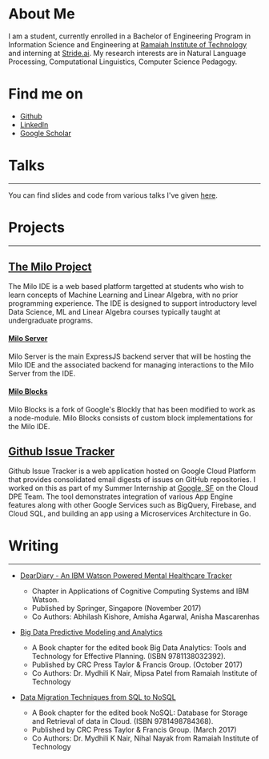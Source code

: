 # About Me

I am a student, currently enrolled in a Bachelor of Engineering Program in Information Science and Engineering at [Ramaiah Institute of Technology](http://msrit.edu/) and interning at [Stride.ai](https://stride.ai).
My research interests are in Natural Language Processing, Computational Linguistics, Computer Science Pedagogy. 

# Find me on
* [Github](https://github.com/arjun-rao)
* [LinkedIn](https://www.linkedin.com/in/arjunra0/)
* [Google Scholar](https://scholar.google.co.in/citations?user=pm-WRX0AAAAJ&hl=en)

# Talks
---

You can find slides and code from various talks I've given [here](https://github.com/arjun-rao/talks).

# Projects
---
## [The Milo Project](https://miloide.github.io/)

The Milo IDE is a web based platform targetted at students who wish to learn concepts of Machine Learning and Linear Algebra, with no prior programming experience. The IDE is designed to support introductory level Data Science, ML and Linear Algebra courses typically taught at undergraduate programs.

#### [Milo Server](https://github.com/miloide/MiloServer)

Milo Server is the main ExpressJS backend server that will be hosting the Milo IDE and the associated backend for managing interactions to the Milo Server from the IDE. 

#### [Milo Blocks](https://github.com/miloide/milo-blocks)

Milo Blocks is a fork of Google's Blockly that has been modified to work as a node-module. Milo Blocks consists of custom block implementations for the Milo IDE. 


## [Github Issue Tracker](https://github.com/googlecloudplatform/issuetracker)

Github Issue Tracker is a web application hosted on Google Cloud Platform that provides consolidated email digests of issues on GitHub repositories. I worked on this as part of my Summer Internship at [Google, SF](https://cloud.google.com/) on the Cloud DPE Team. The tool demonstrates integration of various App Engine features along with other Google Services such as BigQuery, Firebase, and Cloud SQL, and building an app using a Microservices Architecture in Go.


# Writing
---

* [DearDiary - An IBM Watson Powered Mental Healthcare Tracker](https://link.springer.com/chapter/10.1007%2F978-981-10-6418-0_8)
	
	* Chapter in Applications of Cognitive Computing Systems and IBM Watson.
	* Published by Springer, Singapore (November 2017)
	* Co Authors: Abhilash Kishore, Amisha Agarwal, Anisha Mascarenhas


* [Big Data Predictive Modeling and Analytics](https://www.taylorfrancis.com/books/e/9781351180320/chapters/10.1201%2Fb21822-6)
	
	* A Book chapter for the edited book Big Data Analytics: Tools and Technology for Effective Planning. (ISBN 9781138032392).
	* Published by CRC Press Taylor & Francis Group. (October 2017)
	* Co Authors: Dr. Mydhili K Nair, Mipsa Patel from Ramaiah Institute of Technology

* [Data Migration Techniques from SQL to NoSQL](https://www.taylorfrancis.com/books/e/9781498784375/chapters/10.1201%2F9781315155579-10) 	
	
	* A Book chapter for the edited book NoSQL: Database for Storage and Retrieval of data in Cloud. (ISBN
	9781498784368).
	* Published by CRC Press Taylor & Francis Group.  (March 2017)
	* Co Authors: Dr. Mydhili K Nair, Nihal Nayak from Ramaiah Institute of Technology


